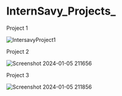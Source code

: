 # InternSavy_Projects_

Project 1


![IntersavyProject1](https://github.com/vianshah3004/InternSavy_Projects_/assets/124880161/a44e212f-11ee-4735-9d0b-eedce8309c52)



Project 2


![Screenshot 2024-01-05 211656](https://github.com/vianshah3004/InternSavy_Projects_/assets/124880161/9267a8ae-58fc-4fa6-bd05-332cc4298f88)



Project 3

![Screenshot 2024-01-05 211856](https://github.com/vianshah3004/InternSavy_Projects_/assets/124880161/13cec55c-67e5-44eb-bf94-499458e47192)
